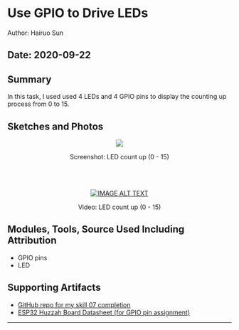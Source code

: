 #  Use GPIO to Drive LEDs

Author: Hairuo Sun

Date: 2020-09-22
-----

## Summary
In this task, I used used 4 LEDs and 4 GPIO pins to display the counting up process from 0 to 15.

## Sketches and Photos
<div align="center">
<img src="https://github.com/BU-EC444/Sun-Hairuo/blob/master/skills/cluster-1/07/images/led.jpeg">
<p>Screenshot: LED count up (0 - 15)</p>
<br/>
<br/>
<br/>
<a href="https://www.youtube.com/watch?v=qL1sQ9LefQA"><img src="https://i.ytimg.com/vi/qL1sQ9LefQA/hqdefault.jpg" alt="IMAGE ALT TEXT"></a>
<p>Video: LED count up (0 - 15)</p>
</div>

## Modules, Tools, Source Used Including Attribution
* GPIO pins
* LED

## Supporting Artifacts
* [GitHub repo for my skill 07 completion](https://github.com/BU-EC444/Sun-Hairuo/blob/master/skills/cluster-1/07/)
* [ESP32 Huzzah Board Datasheet (for GPIO pin assignment)](https://cdn-learn.adafruit.com/downloads/pdf/adafruit-huzzah32-esp32-feather.pdf)

-----
